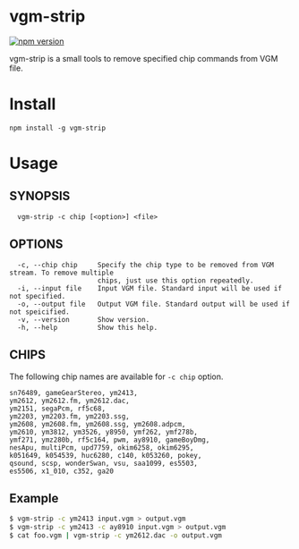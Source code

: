 # vgm-strip

[![npm version](https://badge.fury.io/js/vgm-strip.svg)](https://badge.fury.io/js/vgm-strip)

vgm-strip is a small tools to remove specified chip commands from VGM file.

# Install
```
npm install -g vgm-strip
```

# Usage
## SYNOPSIS
```
  vgm-strip -c chip [<option>] <file> 
```
## OPTIONS
```
  -c, --chip chip     Specify the chip type to be removed from VGM stream. To remove multiple       
                      chips, just use this option repeatedly.                                       
  -i, --input file    Input VGM file. Standard input will be used if not specified.                 
  -o, --output file   Output VGM file. Standard output will be used if not speicified.              
  -v, --version       Show version.                                                                 
  -h, --help          Show this help.                                                               
```
## CHIPS

The following chip names are available for `-c chip` option.

```                                                                                
sn76489, gameGearStereo, ym2413,                                              
ym2612, ym2612.fm, ym2612.dac,                                                
ym2151, segaPcm, rf5c68,                                                      
ym2203, ym2203.fm, ym2203.ssg,                                                
ym2608, ym2608.fm, ym2608.ssg, ym2608.adpcm,                                  
ym2610, ym3812, ym3526, y8950, ymf262, ymf278b,                               
ymf271, ymz280b, rf5c164, pwm, ay8910, gameBoyDmg,                            
nesApu, multiPcm, upd7759, okim6258, okim6295,                                
k051649, k054539, huc6280, c140, k053260, pokey,                              
qsound, scsp, wonderSwan, vsu, saa1099, es5503,                               
es5506, x1_010, c352, ga20  
```

## Example
```sh
$ vgm-strip -c ym2413 input.vgm > output.vgm
$ vgm-strip -c ym2413 -c ay8910 input.vgm > output.vgm
$ cat foo.vgm | vgm-strip -c ym2612.dac -o output.vgm
```
